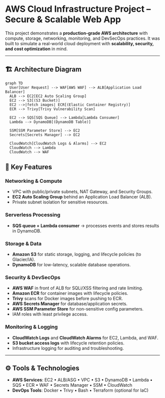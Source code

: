 # AWS Cloud Infrastructure Project – Secure & Scalable Web App

This project demonstrates a **production-grade AWS architecture** with compute, storage, networking, monitoring, and DevSecOps practices. It was built to simulate a real-world cloud deployment with **scalability, security, and cost optimization** in mind.

---

## 🏗️ Architecture Diagram

```mermaid
graph TD
  User[User Request] --> WAF[AWS WAF] --> ALB[Application Load Balancer]
  ALB --> EC2[EC2 Auto Scaling Group]
  EC2 --> S3[(S3 Bucket)]
  EC2 -->|fetch images| ECR[(Elastic Container Registry)]
  ECR --> Trivy[Trivy Vulnerability Scan]

  EC2 --> SQS[SQS Queue] --> Lambda[Lambda Consumer]
  Lambda --> DynamoDB[(DynamoDB Table)]

  SSM[SSM Parameter Store] --> EC2
  Secrets[Secrets Manager] --> EC2

  CloudWatch[CloudWatch Logs & Alarms] --> EC2
  CloudWatch --> Lambda
  CloudWatch --> WAF
```


## 🔑 Key Features

### Networking & Compute
- VPC with public/private subnets, NAT Gateway, and Security Groups.  
- **EC2 Auto Scaling Group** behind an Application Load Balancer (ALB).  
- Private subnet isolation for sensitive resources.  

### Serverless Processing
- **SQS queue + Lambda consumer** → processes events and stores results in DynamoDB.  

### Storage & Data
- **Amazon S3** for static storage, logging, and lifecycle policies (to Glacier/IA).  
- **DynamoDB** for low-latency, scalable database operations.  

### Security & DevSecOps
- **AWS WAF** in front of ALB for SQLi/XSS filtering and rate limiting.  
- **Amazon ECR** for container images with lifecycle policies.  
- **Trivy** scans for Docker images before pushing to ECR.  
- **AWS Secrets Manager** for database/application secrets.  
- **AWS SSM Parameter Store** for non-sensitive config parameters.  
- IAM roles with least privilege access.  

### Monitoring & Logging
- **CloudWatch Logs** and **CloudWatch Alarms** for EC2, Lambda, and WAF.  
- **S3 bucket access logs** with lifecycle retention policies.  
- Infrastructure logging for auditing and troubleshooting.  

---

## ⚙️ Tools & Technologies
- **AWS Services**: EC2 • ALB/ASG • VPC • S3 • DynamoDB • Lambda • SQS • ECR • WAF • Secrets Manager • SSM • CloudWatch  
- **DevOps Tools**: Docker • Trivy • Bash • Terraform (optional for IaC)  
